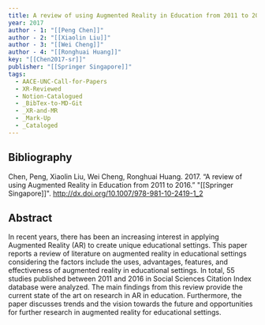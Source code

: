 ```yaml
---
title: A review of using Augmented Reality in Education from 2011 to 2016
year: 2017
author - 1: "[[Peng Chen]]"
author - 2: "[[Xiaolin Liu]]"
author - 3: "[[Wei Cheng]]"
author - 4: "[[Ronghuai Huang]]"
key: "[[Chen2017-sr]]"
publisher: "[[Springer Singapore]]"
tags:
  - AACE-UNC-Call-for-Papers
  - XR-Reviewed
  - Notion-Catalogued
  - _BibTex-to-MD-Git
  - _XR-and-MR
  - _Mark-Up
  - _Cataloged
---
```


## Bibliography
Chen, Peng, Xiaolin Liu, Wei Cheng, Ronghuai Huang. 2017. “A review of using Augmented Reality in Education from 2011 to 2016.” "[[Springer Singapore]]". http://dx.doi.org/10.1007/978-981-10-2419-1_2

## Abstract
In recent years, there has been an increasing interest in applying Augmented Reality (AR) to create unique educational settings. This paper reports a review of literature on augmented reality in educational settings considering the factors include the uses, advantages, features, and effectiveness of augmented reality in educational settings. In total, 55 studies published between 2011 and 2016 in Social Sciences Citation Index database were analyzed. The main findings from this review provide the current state of the art on research in AR in education. Furthermore, the paper discusses trends and the vision towards the future and opportunities for further research in augmented reality for educational settings.